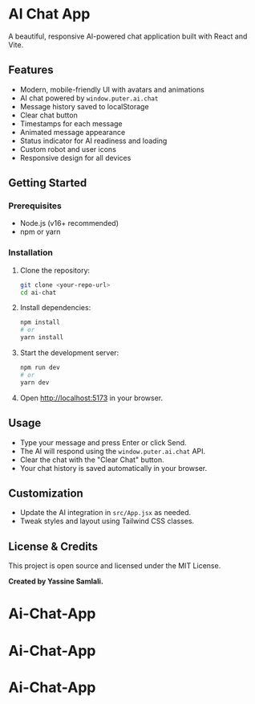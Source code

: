 
# AI Chat App

A beautiful, responsive AI-powered chat application built with React and Vite.

## Features

- Modern, mobile-friendly UI with avatars and animations
- AI chat powered by `window.puter.ai.chat`
- Message history saved to localStorage
- Clear chat button
- Timestamps for each message
- Animated message appearance
- Status indicator for AI readiness and loading
- Custom robot and user icons
- Responsive design for all devices

## Getting Started

### Prerequisites
- Node.js (v16+ recommended)
- npm or yarn

### Installation

1. Clone the repository:
   ```sh
   git clone <your-repo-url>
   cd ai-chat
   ```
2. Install dependencies:
   ```sh
   npm install
   # or
   yarn install
   ```
3. Start the development server:
   ```sh
   npm run dev
   # or
   yarn dev
   ```
4. Open [http://localhost:5173](http://localhost:5173) in your browser.

## Usage
- Type your message and press Enter or click Send.
- The AI will respond using the `window.puter.ai.chat` API.
- Clear the chat with the "Clear Chat" button.
- Your chat history is saved automatically in your browser.

## Customization
- Update the AI integration in `src/App.jsx` as needed.
- Tweak styles and layout using Tailwind CSS classes.

## License & Credits

This project is open source and licensed under the MIT License.

**Created by Yassine Samlali.**
# Ai-Chat-App
# Ai-Chat-App
# Ai-Chat-App
